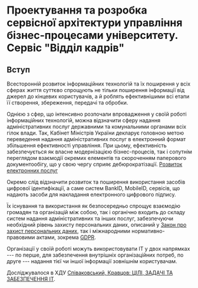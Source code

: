 # Проектування та розробка сервісної архітектури управління бізнес-процесами університету. Сервіс "Відділ кадрів"

## Вступ

Всесторонній розвиток інформаційних технологій та їх поширення у всіх сферах життя суттєво спрощують не тільки поширення інформації від джерел до кінцевих користувачів, а й роблять ефективнішими всі етапи її створення, збереження, передачі та обробки.

Однією з сфер, що інтенсивно розпочали впровадження у своїй роботі інформаційних технологій, можна відзначити сферу надання адміністративних послуг державними та комунальними органами всіх гілок влади. Так, Кабінет Міністрів України декларує головною метою переведення надання адміністративних послуг в електронний формат збільшення ефективності управління. При цьому, ефективність забезпечується як власне модернізацією бізнес-процесів, так і сопутнім переглядом взаємодії окремих елементів та скороченням паперового документообігу, що у свою чергу сприяє дебюрократізації. [Розвиток електронних послуг]

Окремо слід відзначити розвиток та поширення використання засобів цифрової ідентифікації, а саме систем BankID, MobileID, сервісів, що надають засоби для накладання електронного цифрового підпису.

Їх існування та використання як безпосередньо спрощує взаємодію громадян та організацій між собою, так і органічно входить до складу систем надання адміністративних та інших послуг, забезпечуючи необхідний рівень захисту персональних даних, описаний у [Закон про захист персональних даних], так і міжнародними нормативно-правовими актами, зокрема [GDPR].

Організації у своїй роботі можуть використовувати ІТ у двох напрямках --- по перше, для забезпечення внутрішніх організаційних потреб, по друге --- надання тієї чи іншої інформації зовнішнім користувачам.

Досліджувалося в ХДУ [Співаковський, Кравцов: ЦІЛІ, ЗАДАЧІ ТА ЗАБЕЗПЕЧЕННЯ IT].


[Розвиток електронних послуг]: (https://www.kmu.gov.ua/diyalnist/reformi/efektivne-vryaduvannya/rozvitok-elektronnih-poslug)
[Закон про захист персональних даних]: (https://zakon.rada.gov.ua/laws/show/2297-17)
[GDPR]: (https://gdpr.eu/tag/gdpr/)
[Співаковський, Кравцов: ЦІЛІ, ЗАДАЧІ ТА ЗАБЕЗПЕЧЕННЯ IT]: (http://www.kspu.edu/FileDownload.ashx/009-022.pdf?id=80f218fa-e4e5-4cb2-a291-862c8e5b980d)